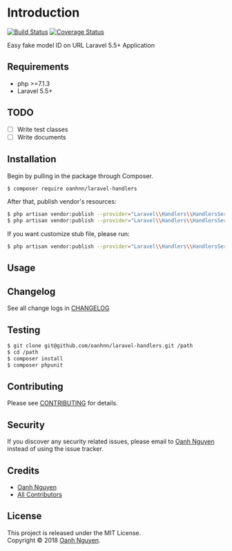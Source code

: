 # Introduction

[![Build Status](https://travis-ci.org/oanhnn/laravel-handlers.svg?branch=master)](https://travis-ci.org/oanhnn/laravel-handlers)
[![Coverage Status](https://coveralls.io/repos/github/oanhnn/laravel-handlers/badge.svg?branch=master)](https://coveralls.io/github/oanhnn/laravel-handlers?branch=master)

Easy fake model ID on URL Laravel 5.5+ Application

## Requirements

* php >=7.1.3
* Laravel 5.5+

## TODO

- [ ] Write test classes
- [ ] Write documents

## Installation

Begin by pulling in the package through Composer.

```bash
$ composer require oanhnn/laravel-handlers
```

After that, publish vendor's resources:

```bash
$ php artisan vendor:publish --provider="Laravel\\Handlers\\HandlersServiceProvider" --tag=config
$ php artisan vendor:publish --provider="Laravel\\Handlers\\HandlersServiceProvider" --tag=routes
```

If you want customize stub file, please run:

```bash
$ php artisan vendor:publish --provider="Laravel\\Handlers\\HandlersServiceProvider" --tag=stubs
```

## Usage


## Changelog

See all change logs in [CHANGELOG](CHANGELOG.md)

## Testing

```bash
$ git clone git@github.com/oanhnn/laravel-handlers.git /path
$ cd /path
$ composer install
$ composer phpunit
```

## Contributing

Please see [CONTRIBUTING](CONTRIBUTING.md) for details.

## Security

If you discover any security related issues, please email to [Oanh Nguyen](mailto:oanhnn.bk@gmail.com) instead of 
using the issue tracker.

## Credits

- [Oanh Nguyen](https://github.com/oanhnn)
- [All Contributors](../../contributors)

## License

This project is released under the MIT License.   
Copyright © 2018 [Oanh Nguyen](https://oanhnn.github.io/).
